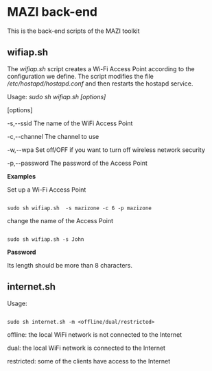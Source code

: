 # MAZI back-end
This is the back-end scripts of the MAZI toolkit

## wifiap.sh
The *wifiap.sh* script creates a Wi-Fi Access Point according to the configuration we define. The script modifies the file */etc/hostapd/hostapd.conf* and then restarts the hostapd service.

Usage:
*sudo sh wifiap.sh  [options]*

[options]

-s,--ssid                                The name of the WiFi Access Point

-c,--channel                             The channel to use

-w,--wpa                                 Set off/OFF if you want to turn off wireless network security

-p,--password                            The password of the Access Point


**Examples**

Set up a Wi-Fi Access Point
```

sudo sh wifiap.sh  -s mazizone -c 6 -p mazizone

```

change the name of the Access Point
```

sudo sh wifiap.sh -s John

```

**Password**

Its length should be more than 8 characters.


## internet.sh

Usage:
```

sudo sh internet.sh -m <offline/dual/restricted>

```

offline: the local WiFi network is not connected to the Internet

dual: the local WiFi network is connected to the Internet

restricted: some of the clients have access to the Internet
